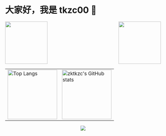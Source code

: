 # 大家好，我是 tkzc00 👋

<div style="display:flex;">
<img align="" height="137px" style="flex:1;" src="https://github-readme-stats.vercel.app/api?username=zktkzc&hide_title=true&hide_border=true&show_icons=true&include_all_commits=true&line_height=21&locale=cn" />
<img align="" height="137px" style="" src="https://github-readme-stats.vercel.app/api/top-langs/?username=zktkzc&hide_title=true&hide_border=true&layout=compact&locale=cn" />
</div>

<table border="0">
<tr>
<td valign="top">
<img src="https://github-readme-stats.vercel.app/api/top-langs/?username=zktkzc&layout=compact&locale=cn" alt="Top Langs" height="160" />
</td>
<td valign="top">
<img src="https://github-readme-stats.vercel.app/api?username=zktkzc&show_icons=true&locale=cn" alt="zktkzc's GitHub stats" height="160" />
</td>
</tr>
</table>

<div align="center"> <img src="https://github-readme-streak-stats.herokuapp.com/?user=zktkzc" /> </div>
